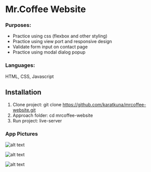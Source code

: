 # Mr.Coffee Website
### Purposes: 
- Practice using css (flexbox and other styling)
- Practice using view port and responsive design
- Validate form input on contact page
- Practice using modal dialog popup

### Languages:
HTML, CSS, Javascript

## Installation
1. Clone project: git clone https://github.com/karatkuna/mrcoffee-website.git
2. Approach folder: cd mrcoffee-website
3. Run project: live-server

### App Pictures
![alt text](https://github.com/karatkuna/mrcoffee-website/blob/master/app-img/homepage.png?raw=true)

![alt text](https://github.com/karatkuna/mrcoffee-website/blob/master/app-img/about-us.png?raw=true)

![alt text](https://github.com/karatkuna/mrcoffee-website/blob/master/app-img/contact-us.png?raw=true)

